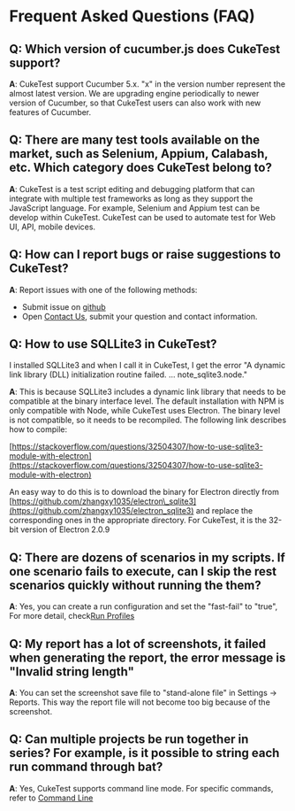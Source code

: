 # Frequent Asked Questions \(FAQ\)

## Q: Which version of cucumber.js does CukeTest support? <a id="version"></a>

**A**: CukeTest support Cucumber 5.x. "x" in the version number represent the almost latest version. We are upgrading engine periodically to newer version of Cucumber, so that CukeTest users can also work with new features of Cucumber.

## Q: There are many test tools available on the market, such as Selenium, Appium, Calabash, etc. Which category does CukeTest belong to? <a id="testing_tools"></a>

**A**: CukeTest is a test script editing and debugging platform that can integrate with multiple test frameworks as long as they support the JavaScript language. For example, Selenium and Appium test can be develop within CukeTest. CukeTest can be used to automate test for Web UI, API, mobile devices.

## Q: How can I report bugs or raise suggestions to CukeTest? <a id="report_bug"></a>

**A**: Report issues with one of the following methods:

* Submit issue on [github](https://github.com/cuketest/demos/issues)
* Open [Contact Us](http://www.leanpro.cn/contactus), submit your question and contact information.

## Q: How to use SQLLite3 in CukeTest? <a id="sqllite"></a>

I installed SQLLite3 and when I call it in CukeTest, I get the error "A dynamic link library \(DLL\) initialization routine failed. ... note\_sqlite3.node."

**A**: This is because SQLLite3 includes a dynamic link library that needs to be compatible at the binary interface level. The default installation with NPM is only compatible with Node, while CukeTest uses Electron. The binary level is not compatible, so it needs to be recompiled. The following link describes how to compile:

[https://stackoverflow.com/questions/32504307/how-to-use-sqlite3-module-with-electron](https://stackoverflow.com/questions/32504307/how-to-use-sqlite3-module-with-electron)

An easy way to do this is to download the binary for Electron directly from [https://github.com/zhangxy1035/electron\_sqlite3](https://github.com/zhangxy1035/electron_sqlite3) and replace the corresponding ones in the appropriate directory. For CukeTest, it is the 32-bit version of Electron 2.0.9

## Q: There are dozens of scenarios in my scripts. If one scenario fails to execute, can I skip the rest scenarios quickly without running the them? <a id="fastfail"></a>

**A**: Yes, you can create a run configuration and set the "fast-fail" to "true", For more detail, check[Run Profiles](../execution/profiles.md)

## Q: My report has a lot of screenshots, it failed when generating the report, the error message is "Invalid string length" <a id="embed_pictures"></a>

**A**: You can set the screenshot save file to "stand-alone file" in Settings -&gt; Reports. This way the report file will not become too big because of the screenshot.

## Q: Can multiple projects be run together in series? For example, is it possible to string each run command through bat? <a id="commandline"></a>

**A**: Yes, CukeTest supports command line mode. For specific commands, refer to [Command Line](../execution/cli.md)


